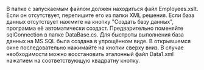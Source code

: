 В папке с запускаемым файлом должен находиться файл Employees.xslt. Если он отсутствует, перепишите его из папки XML решения. 
Если база данных отсутствует нажмите на кнопку "Создать базу данных", программа её автоматически создаст. Предварительно
поменяйте sqlConnection в папке DataBase.cs. Для быстроты выполнения база данных на MS SQL была создана в упрощённом виде.
В открывшемся окне последовательно нажимайте на кнопки сверху вниз. В случае необходимости можно восстановить эталонный
файл Data1.xml нажатием на соответствующую квадратну кнопку.
